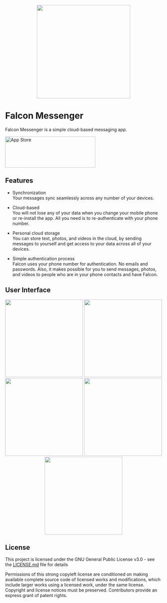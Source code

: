 
<p align="center">
 <img src="https://raw.githubusercontent.com/RMizin/PigeonMessenger/master/Pigeon-project/Assets.xcassets/roundedPigeon.imageset/roundedPigeon%402x.png" width="300"/>
</p> 



# Falcon Messenger

Falcon Messenger is a simple cloud-based messaging app.

<a target="_blank" href="https://itunes.apple.com/app/id1313765714"><img src="http://www.binpress.com/uploads/store33364/itunes-app-store-logo.png" width="290" height="100" alt="App Store" /></a>



## Features

- Synchronization<br>
Your messages sync seamlessly across any number of your devices.

- Cloud-based<br>
You will not lose any of your data when you change your mobile phone or re-install the app. All you need is to re-authenticate with your phone number.

- Personal cloud storage<br>
You can store text, photos, and videos in the cloud, by sending messages to yourself and get access to your data across all of your devices. 

- Simple authentication process<br>
Falcon uses your phone number for authentication. No emails and passwords.
Also, it makes possible for you to send messages, photos, and videos to people who are in your phone contacts and have Falcon.



## User Interface
 
<p align="center">
 
 <img src="https://raw.githubusercontent.com/RMizin/FalconMessenger/master/Screenshots/welcomeCorrectDim.png" width="250"/>
 <img src="https://raw.githubusercontent.com/RMizin/FalconMessenger/master/Screenshots/contactsCorrectDim.png" width="250"/>
 <img src="https://raw.githubusercontent.com/RMizin/FalconMessenger/master/Screenshots/chatsCorrectDim.png" width="250"/>
 <img src="https://raw.githubusercontent.com/RMizin/FalconMessenger/master/Screenshots/chatLogCorrectDim.png" width="250"/>
 <img src="https://raw.githubusercontent.com/RMizin/FalconMessenger/master/Screenshots/SettingsCorrectDim.png" width="250"/>
 
</p> 



## License

This project is licensed under the GNU General Public License v3.0 - see the [LICENSE.md](https://github.com/RMizin/FalconMessenger/blob/master/LICENSE) file for details

Permissions of this strong copyleft license are conditioned on making available complete source code of licensed works and modifications, which include larger works using a licensed work, under the same license. Copyright and license notices must be preserved. Contributors provide an express grant of patent rights.









